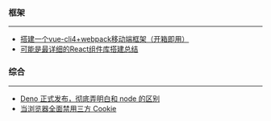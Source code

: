 ### 框架
---

- [搭建一个vue-cli4+webpack移动端框架（开箱即用）](https://juejin.im/post/5eb766296fb9a0432f0ff8c7?utm_source=gold_browser_extension)
- [可能是最详细的React组件库搭建总结](https://juejin.im/post/5ebcf12df265da7bc55df460?utm_source=gold_browser_extension)
  
  
 ### 综合
 ---
  
  - [Deno 正式发布，彻底弄明白和 node 的区别](https://juejin.im/post/5ebcad19f265da7bb07656c7?utm_source=gold_browser_extension#comment)
  - [当浏览器全面禁用三方 Cookie](https://juejin.im/post/5e97124df265da47b27d97ff?utm_source=gold_browser_extension)